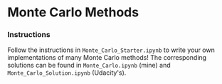 # Monte Carlo Methods

### Instructions

Follow the instructions in `Monte_Carlo_Starter.ipynb` to write your own implementations of many Monte Carlo methods!  The corresponding solutions can be found in `Monte_Carlo.ipynb` (mine) and `Monte_Carlo_Solution.ipynb` (Udacity's).
